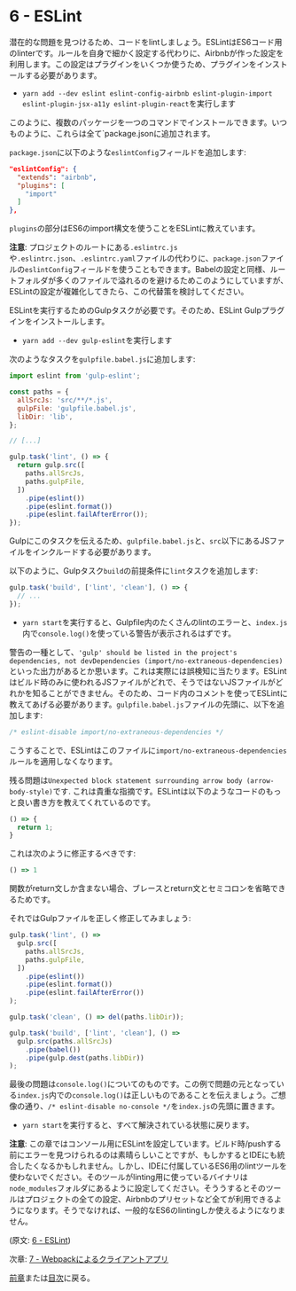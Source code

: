 # 6 - ESLint

潜在的な問題を見つけるため、コードをlintしましょう。ESLintはES6コード用のlinterです。ルールを自身で細かく設定する代わりに、Airbnbが作った設定を利用します。この設定はプラグインをいくつか使うため、プラグインをインストールする必要があります。

- `yarn add --dev eslint eslint-config-airbnb eslint-plugin-import eslint-plugin-jsx-a11y eslint-plugin-react`を実行します

このように、複数のパッケージを一つのコマンドでインストールできます。いつものように、これらは全て`package.jsonに追加されます。

`package.json`に以下のような`eslintConfig`フィールドを追加します:

```json
"eslintConfig": {
  "extends": "airbnb",
  "plugins": [
    "import"
  ]
},
```

`plugins`の部分はES6のimport構文を使うことをESLintに教えています。

**注意**: プロジェクトのルートにある`.eslintrc.js`や`.eslintrc.json`、`.eslintrc.yaml`ファイルの代わりに、`package.json`ファイルの`eslintConfig`フィールドを使うこともできます。Babelの設定と同様、ルートフォルダが多くのファイルで溢れるのを避けるためこのようにしていますが、ESLintの設定が複雑化してきたら、この代替策を検討してください。

ESLintを実行するためのGulpタスクが必要です。そのため、ESLint Gulpプラグインをインストールします。

- `yarn add --dev gulp-eslint`を実行します

次のようなタスクを`gulpfile.babel.js`に追加します:

```javascript
import eslint from 'gulp-eslint';

const paths = {
  allSrcJs: 'src/**/*.js',
  gulpFile: 'gulpfile.babel.js',
  libDir: 'lib',
};

// [...]

gulp.task('lint', () => {
  return gulp.src([
    paths.allSrcJs,
    paths.gulpFile,
  ])
    .pipe(eslint())
    .pipe(eslint.format())
    .pipe(eslint.failAfterError());
});
```

Gulpにこのタスクを伝えるため、`gulpfile.babel.js`と、`src`以下にあるJSファイルをインクルードする必要があります。

以下のように、Gulpタスク`build`の前提条件に`lint`タスクを追加します:

```javascript
gulp.task('build', ['lint', 'clean'], () => {
  // ...
});
```

- `yarn start`を実行すると、Gulpfile内のたくさんのlintのエラーと、`index.js`内で`console.log()`を使っている警告が表示されるはずです。

警告の一種として、`'gulp' should be listed in the project's dependencies, not devDependencies (import/no-extraneous-dependencies)`といった出力があるとか思います。これは実際には誤検知に当たります。ESLintはビルド時のみに使われるJSファイルがどれで、そうではないJSファイルがどれかを知ることができません。そのため、コード内のコメントを使ってESLintに教えてあげる必要があります。`gulpfile.babel.js`ファイルの先頭に、以下を追加します:

```javascript
/* eslint-disable import/no-extraneous-dependencies */
```

こうすることで、ESLintはこのファイルに`import/no-extraneous-dependencies`ルールを適用しなくなります。

残る問題は`Unexpected block statement surrounding arrow body (arrow-body-style)`です. これは貴重な指摘です。ESLintは以下のようなコードのもっと良い書き方を教えてくれているのです。

```javascript
() => {
  return 1;
}
```

これは次のように修正するべきです:

```javascript
() => 1
```

関数がreturn文しか含まない場合、ブレースとreturn文とセミコロンを省略できるためです。

それではGulpファイルを正しく修正してみましょう:

```javascript
gulp.task('lint', () =>
  gulp.src([
    paths.allSrcJs,
    paths.gulpFile,
  ])
    .pipe(eslint())
    .pipe(eslint.format())
    .pipe(eslint.failAfterError())
);

gulp.task('clean', () => del(paths.libDir));

gulp.task('build', ['lint', 'clean'], () =>
  gulp.src(paths.allSrcJs)
    .pipe(babel())
    .pipe(gulp.dest(paths.libDir))
);
```

最後の問題は`console.log()`についてのものです。この例で問題の元となっている`index.js`内での`console.log()`は正しいものであることを伝えましょう。ご想像の通り、`/* eslint-disable no-console */`を`index.js`の先頭に置きます。

- `yarn start`を実行すると、すべて解決されている状態に戻ります。

**注意**: この章ではコンソール用にESLintを設定しています。ビルド時/pushする前にエラーを見つけられるのは素晴らしいことですが、もしかするとIDEにも統合したくなるかもしれません。しかし、IDEに付属しているES6用のlintツールを使わないでください。そのツールがlinting用に使っているバイナリは`node_modules`フォルダにあるように設定してください。そううするとそのツールはプロジェクトの全ての設定、Airbnbのプリセットなど全てが利用できるようになります。そうでなければ、一般的なES6のlintingしか使えるようになりません。

(原文: [6 - ESLint](https://github.com/verekia/js-stack-from-scratch/tree/master/tutorial/6-eslint))

次章: [7 - Webpackによるクライアントアプリ](/tutorial/7-client-webpack)

[前章](/tutorial/5-es6-modules-syntax)または[目次](https://github.com/verekia/js-stack-from-scratch#table-of-contents)に戻る。
